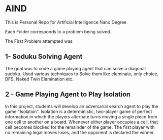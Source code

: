 # AIND

This is Personal Repo for Artificial Intelligence Nano Degree

Each Folder corresponds to a problem being solved.
 
 The First Problem attempted was

## 1- Soduku Solving Agent
The goal was to code a game playing agent that can solve a diagonal sudoku. Used various techniques to Solve them like eleminate, only choice, DFS, Naked Twin Elemination etc.
 

## 2 - Game Playing Agent to Play Isolation

In this project, students will develop an adversarial search agent to play the game "Isolation".  Isolation is a deterministic, two-player game of perfect information in which the players alternate turns moving a single piece from one cell to another on a board.  Whenever either player occupies a cell, that cell becomes blocked for the remainder of the game.  The first player with no remaining legal moves loses, and the opponent is declared the winner.  
